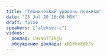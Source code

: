 ```yaml
---
title: "Технический уровень психики"
date: "25 Jul 20 16:00 MSK"
draft: false
speakers: ["aleksei-c"]
videos:
  доклад: i9VaGTTIkjU 
  обсуждение доклада: xRIXhvEd2Js
---
```

